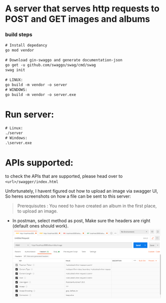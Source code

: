 # A server that serves http requests to POST and GET images and albums

### build steps
```
# Install depedancy
go mod vendor

# Download gin-swaggo and generate documentation-json
go get -u github.com/swaggo/swag/cmd/swag
swag init

# LINUX:
go build -m vendor -o server
# WINDOWS: 
go build -m vendor -o server.exe
```

# Run server:
```
# Linux:
./server
# Windows:
.\server.exe
```

# APIs supported:

to check the APIs that are supported, please head over to `<url>/swagger/index.html`

Unfortunately, I havent figured out how to upload an image via swagger UI, So heres screenshots on how a file can be sent to this server:
> Prerequisutes : You need to have created an album in the first place, to upload an image.
- In postman, select method as post, Make sure the headers are right (default ones should work).
![image1](assets/img-upload-step1.PNG)